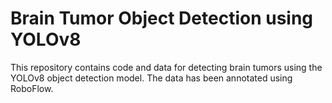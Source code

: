 # Brain Tumor Object Detection using YOLOv8

This repository contains code and data for detecting brain tumors using the YOLOv8 object detection model. The data has been annotated using RoboFlow.
